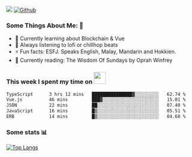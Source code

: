![](https://visitor-badge.laobi.icu/badge?page_id=seanho96.seanho96)
[![Github](https://img.shields.io/github/followers/seanho96?label=Follow&style=social)](https://github.com/seanho96)

### Some Things About Me: 👋
- 🌱 Currently learning about Blockchain & Vue
- :musical_note: Always listening to lofi or chillhop beats
- :zap: Fun facts: ESFJ. Speaks English, Malay, Mandarin and Hokkien.
- :book: Currently reading: The Wisdom Of Sundays by Oprah Winfrey

### This week I spent my time on <img src="https://media.giphy.com/media/SvQzkTQb3ZwKcj1QTO/giphy.gif" width="32">

<!--START_SECTION:waka-->

```txt
TypeScript      3 hrs 12 mins   ███████████████▓░░░░░░░░░   62.74 %
Vue.js          46 mins         ███▓░░░░░░░░░░░░░░░░░░░░░   15.01 %
JSON            22 mins         ██░░░░░░░░░░░░░░░░░░░░░░░   07.40 %
JavaScript      16 mins         █▒░░░░░░░░░░░░░░░░░░░░░░░   05.51 %
ERB             14 mins         █▒░░░░░░░░░░░░░░░░░░░░░░░   04.68 %
```

<!--END_SECTION:waka-->

### Some stats 📊

[![Top Langs](https://github-readme-stats.vercel.app/api/top-langs/?username=seanho96&layout=compact&theme=graywhite)](https://github.com/anuraghazra/github-readme-stats)
<br/>
<!-- ![GitHub stats](https://github-readme-stats.vercel.app/api?username=seanho96&show_icons=true&theme=graywhite)-->

